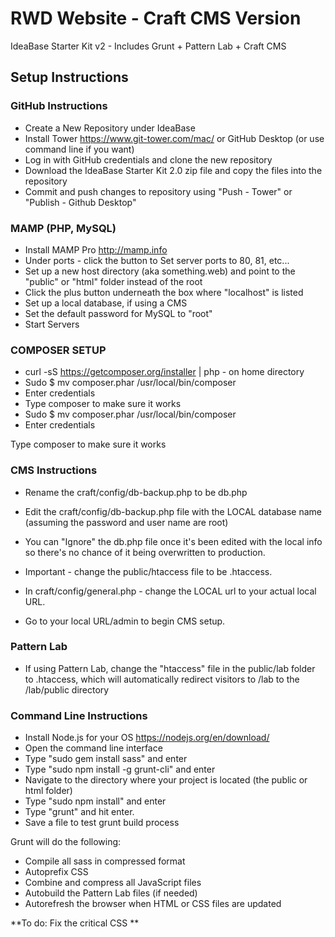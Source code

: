 # RWD Website - Craft CMS Version
IdeaBase Starter Kit v2 - Includes Grunt + Pattern Lab + Craft CMS

## Setup Instructions

### GitHub Instructions

* Create a New Repository under IdeaBase
* Install Tower https://www.git-tower.com/mac/ or GitHub Desktop (or use command line if you want)
* Log in with GitHub credentials and clone the new repository
* Download the IdeaBase Starter Kit 2.0 zip file and copy the files into the repository
* Commit and push changes to repository using "Push - Tower" or "Publish - Github Desktop"

### MAMP (PHP, MySQL)

* Install MAMP Pro http://mamp.info
* Under ports - click the button to Set server ports to 80, 81, etc...
* Set up a new host directory (aka something.web) and point to the "public" or "html" folder instead of the root
 * Click the plus button underneath the box where "localhost" is listed
* Set up a local database, if using a CMS
* Set the default password for MySQL to "root"
* Start Servers

### COMPOSER SETUP

* curl -sS https://getcomposer.org/installer | php - on home directory
* Sudo $ mv composer.phar /usr/local/bin/composer
* Enter credentials
* Type composer to make sure it works
* Sudo $ mv composer.phar /usr/local/bin/composer
* Enter credentials


Type composer to make sure it works

### CMS Instructions

* Rename the craft/config/db-backup.php to be db.php
* Edit the craft/config/db-backup.php file with the LOCAL database name (assuming the password and user name are root)
* You can "Ignore" the db.php file once it's been edited with the local info so there's no chance of it being overwritten to production.
* Important - change the public/htaccess file to be .htaccess.  
* In craft/config/general.php - change the LOCAL url to your actual local URL.

* Go to your local URL/admin to begin CMS setup.

### Pattern Lab

* If using Pattern Lab, change the "htaccess" file in the public/lab folder to .htaccess, which will automatically redirect visitors to /lab to the /lab/public directory

### Command Line Instructions

* Install Node.js for your OS https://nodejs.org/en/download/
* Open the command line interface
* Type "sudo gem install sass" and enter
* Type "sudo npm install -g grunt-cli" and enter
* Navigate to the directory where your project is located (the public or html folder)
* Type "sudo npm install" and enter
* Type "grunt" and hit enter.
* Save a file to test grunt build process

Grunt will do the following:

* Compile all sass in compressed format
* Autoprefix CSS
* Combine and compress all JavaScript files
* Autobuild the Pattern Lab files (if needed)
* Autorefresh the browser when HTML or CSS files are updated

**To do:  Fix the critical CSS **
